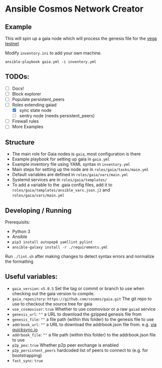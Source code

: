 # Ansible Cosmos Network Creator

## Example

This will spin up a gaia node which will process the genesis file for the [vega testnet](https://github.com/cosmos/vega-test/blob/master/public-testnet/modified_genesis_public_testnet/genesis.json.gz)

Modify `inventory.ini` to add your own machine.

```
ansible-playbook gaia.yml -i inventory.yml
```

## TODOs:

- [ ] Docs!
- [ ] Block explorer
- [ ] Populate persistent_peers
- [ ] Roles extending gaiad
	- [x] sync state node
	- [ ] sentry node (needs persistent_peers)
- [ ] Firewall rules
- [ ] More Examples

## Structure

- The main role for Gaia nodes is `gaia`, most configuration is there
- Example playbook for setting up gaia in `gaia.yml`
- Example inventory file using YAML syntax in `inventory.yml`
- Main steps for setting up the node are in `roles/gaia/tasks/main.yml`
- Default variables are defined in `roles/gaia/vars/main.yml`
- Systemd services are in `roles/gaia/templates/`
- To add a variable to the .gaia config files, add it to `roles/gaia/templates/ansible_vars.json.j2` and `roles/gaia/vars/main.yml`

## Developing / Running

Prerequisits:

- Python 3
- Ansible
- `pip3 install autopep8 yamllint pylint`
- `ansible-galaxy install -r ./requirements.yml`

Run `./lint.sh` after making changes to detect syntax errors and normalize the formatting

## Useful variables:

- `gaia_version`: `v5.0.5` Set the tag or commit or branch to use when checking out the gaia version to compile.
- `gaia_repository`: `https://github.com/cosmos/gaia.git` The git repo to use to checkout the source tree for gaia
- `use_cosmovisor`: `true` Whether to use cosmovisor or a raw `gaiad` service
- `genesis_url`: `""` a URL to download the gzipped genesis file from
- `genesis_file`: `""` a file path (within this folder) to the genesis file to use
- `addrbook_url`: `""` a URL to download the addrbook.json file from. e.g. [via quicksync.io](https://quicksync.io/addrbook.cosmos.json)
- `addrbook_file`: `""` a file path (within this folder) to the addrbook.json file to use
- `p2p_pex`: `true` Whether p2p peer exchange is enabled
- `p2p_persistent_peers` hardcoded list of peers to connect to (e.g. for bootstrapping)
- `fast_sync`: `true`
